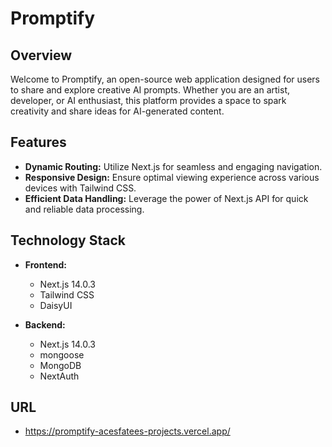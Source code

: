 # Promptify

## Overview

Welcome to Promptify, an open-source web application designed for users to share and explore creative AI prompts. Whether you are an artist, developer, or AI enthusiast, this platform provides a space to spark creativity and share ideas for AI-generated content.

## Features

- **Dynamic Routing:** Utilize Next.js for seamless and engaging navigation.
- **Responsive Design:** Ensure optimal viewing experience across various devices with Tailwind CSS.
- **Efficient Data Handling:** Leverage the power of Next.js API for quick and reliable data processing.

## Technology Stack

- **Frontend:**
  - Next.js 14.0.3
  - Tailwind CSS
  - DaisyUI

- **Backend:**
  - Next.js 14.0.3
  - mongoose
  - MongoDB
  - NextAuth
 
## URL  
  - https://promptify-acesfatees-projects.vercel.app/

